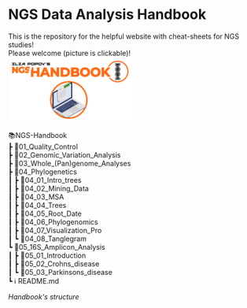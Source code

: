 # NGS Data Analysis Handbook

This is the repository for the helpful website with cheat-sheets for NGS studies!<br>
Please welcome (picture is clickable)!<br>
<a href="https://iliapopov17.github.io/NGS-Handbook/"><img src='https://github.com/iliapopov17/iliapopov17.github.io/blob/main/images/ngs-handbook/metatag.png' title="Please welcome!" width="50%"/></a>

📚NGS-Handbook<br>
 ┣ 📕01_Quality_Control<br>
 ┣ 📗02_Genomic_Variation_Analysis<br>
 ┣ 📘03_Whole_(Pan)genome_Analyses<br>
 ┣ 📙04_Phylogenetics<br>
 ┃ ┣ 📃04_01_Intro_trees<br>
 ┃ ┣ 📃04_02_Mining_Data<br>
 ┃ ┣ 📃04_03_MSA<br>
 ┃ ┣ 📃04_04_Trees<br>
 ┃ ┣ 📃04_05_Root_Date<br>
 ┃ ┣ 📃04_06_Phylogenomics<br>
 ┃ ┣ 📃04_07_Visualization_Pro<br>
 ┃ ┗ 📃04_08_Tanglegram<br>
 ┗ 📓05_16S_Amplicon_Analysis<br>
 ┃ ┣ 📃05_01_Introduction<br>
 ┃ ┣ 📃05_02_Crohns_disease<br>
 ┃ ┗ 📃05_03_Parkinsons_disease<br>
 ┗ ℹ️ README.md
 
_Handbook's structure_
